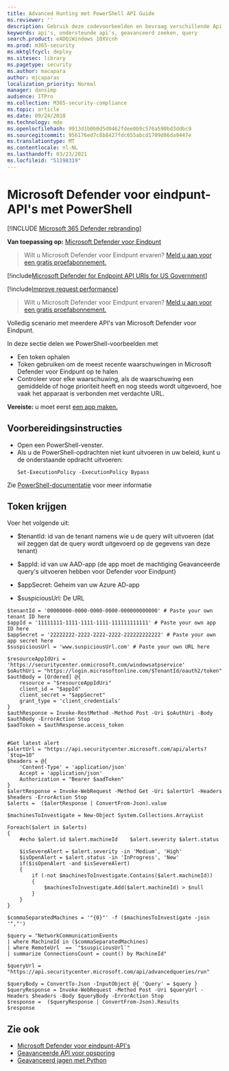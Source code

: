 ```yaml
---
title: Advanced Hunting met PowerShell API Guide
ms.reviewer: ''
description: Gebruik deze codevoorbeelden en bevraag verschillende Api's voor Eindpunten van Microsoft Defender.
keywords: api's, ondersteunde api's, geavanceerd zoeken, query
search.product: eADQiWindows 10XVcnh
ms.prod: m365-security
ms.mktglfcycl: deploy
ms.sitesec: library
ms.pagetype: security
ms.author: macapara
author: mjcaparas
localization_priority: Normal
manager: dansimp
audience: ITPro
ms.collection: M365-security-compliance
ms.topic: article
ms.date: 09/24/2018
ms.technology: mde
ms.openlocfilehash: 9913d1b0b0d5d0462fdee0b9c576a590bd3ddbc9
ms.sourcegitcommit: 956176ed7c8b8427fdc655abcd1709d86da9447e
ms.translationtype: MT
ms.contentlocale: nl-NL
ms.lasthandoff: 03/23/2021
ms.locfileid: "51198319"
---
```

# <a name="microsoft-defender-for-endpoint-apis-using-powershell"></a>Microsoft Defender voor eindpunt-API's met PowerShell

[!INCLUDE [Microsoft 365 Defender rebranding](../../includes/microsoft-defender.md)]

**Van toepassing op:** [Microsoft Defender voor Eindpunt](https://go.microsoft.com/fwlink/?linkid=2154037)

> Wilt u Microsoft Defender voor Eindpunt ervaren? [Meld u aan voor een gratis proefabonnement.](https://www.microsoft.com/microsoft-365/windows/microsoft-defender-atp?ocid=docs-wdatp-exposedapis-abovefoldlink) 

[!include[Microsoft Defender for Endpoint API URIs for US Government](../../includes/microsoft-defender-api-usgov.md)]

[!include[Improve request performance](../../includes/improve-request-performance.md)]

>Wilt u Microsoft Defender voor Eindpunt ervaren? [Meld u aan voor een gratis proefabonnement.](https://www.microsoft.com/microsoft-365/windows/microsoft-defender-atp?ocid=docs-wdatp-enablesiem-abovefoldlink)

Volledig scenario met meerdere API's van Microsoft Defender voor Eindpunt.

In deze sectie delen we PowerShell-voorbeelden met 
- Een token ophalen 
- Token gebruiken om de meest recente waarschuwingen in Microsoft Defender voor Eindpunt op te halen
- Controleer voor elke waarschuwing, als de waarschuwing een gemiddelde of hoge prioriteit heeft en nog steeds wordt uitgevoerd, hoe vaak het apparaat is verbonden met verdachte URL.

**Vereiste:** u moet eerst [een app maken.](apis-intro.md)

## <a name="preparation-instructions"></a>Voorbereidingsinstructies

- Open een PowerShell-venster.
- Als u de PowerShell-opdrachten niet kunt uitvoeren in uw beleid, kunt u de onderstaande opdracht uitvoeren:
  ```
  Set-ExecutionPolicy -ExecutionPolicy Bypass
  ```

Zie [PowerShell-documentatie](https://docs.microsoft.com/powershell/module/microsoft.powershell.security/set-executionpolicy) voor meer informatie

## <a name="get-token"></a>Token krijgen

Voer het volgende uit:

- $tenantId: id van de tenant namens wie u de query wilt uitvoeren (dat wil zeggen dat de query wordt uitgevoerd op de gegevens van deze tenant)
- $appId: id van uw AAD-app (de app moet de machtiging Geavanceerde query's uitvoeren hebben voor Defender voor Eindpunt)
- $appSecret: Geheim van uw Azure AD-app

- $suspiciousUrl: De URL


```
$tenantId = '00000000-0000-0000-0000-000000000000' # Paste your own tenant ID here
$appId = '11111111-1111-1111-1111-111111111111' # Paste your own app ID here
$appSecret = '22222222-2222-2222-2222-222222222222' # Paste your own app secret here
$suspiciousUrl = 'www.suspiciousUrl.com' # Paste your own URL here

$resourceAppIdUri = 'https://securitycenter.onmicrosoft.com/windowsatpservice'
$oAuthUri = "https://login.microsoftonline.com/$TenantId/oauth2/token"
$authBody = [Ordered] @{
    resource = "$resourceAppIdUri"
    client_id = "$appId"
    client_secret = "$appSecret"
    grant_type = 'client_credentials'
}
$authResponse = Invoke-RestMethod -Method Post -Uri $oAuthUri -Body $authBody -ErrorAction Stop
$aadToken = $authResponse.access_token


#Get latest alert
$alertUrl = "https://api.securitycenter.microsoft.com/api/alerts?`$top=10"
$headers = @{ 
    'Content-Type' = 'application/json'
    Accept = 'application/json'
    Authorization = "Bearer $aadToken" 
}
$alertResponse = Invoke-WebRequest -Method Get -Uri $alertUrl -Headers $headers -ErrorAction Stop
$alerts =  ($alertResponse | ConvertFrom-Json).value

$machinesToInvestigate = New-Object System.Collections.ArrayList

Foreach($alert in $alerts)
{
    #echo $alert.id $alert.machineId    $alert.severity $alert.status

    $isSevereAlert = $alert.severity -in 'Medium', 'High'
    $isOpenAlert = $alert.status -in 'InProgress', 'New'
    if($isOpenAlert -and $isSevereAlert)
    {
        if (-not $machinesToInvestigate.Contains($alert.machineId))
        {
            $machinesToInvestigate.Add($alert.machineId) > $null
        }
    }
}

$commaSeparatedMachines = '"{0}"' -f ($machinesToInvestigate -join '","')

$query = "NetworkCommunicationEvents
| where MachineId in ($commaSeparatedMachines)
| where RemoteUrl  == `"$suspiciousUrl`"
| summarize ConnectionsCount = count() by MachineId"

$queryUrl = "https://api.securitycenter.microsoft.com/api/advancedqueries/run"

$queryBody = ConvertTo-Json -InputObject @{ 'Query' = $query }
$queryResponse = Invoke-WebRequest -Method Post -Uri $queryUrl -Headers $headers -Body $queryBody -ErrorAction Stop
$response =  ($queryResponse | ConvertFrom-Json).Results
$response
```


## <a name="see-also"></a>Zie ook
- [Microsoft Defender voor eindpunt-API's](apis-intro.md)
- [Geavanceerde API voor opsporing](run-advanced-query-api.md)
- [Geavanceerd jagen met Python](run-advanced-query-sample-python.md)
